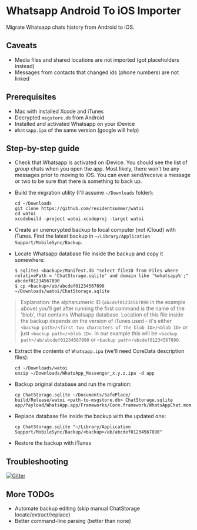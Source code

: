 # Whatsapp Android To iOS Importer

Migrate Whatsapp chats history from Android to iOS.

## Caveats

* Media files and shared locations are not imported (got placeholders instead)
* Messages from contacts that changed ids (phone numbers) are not linked

## Prerequisites

* Mac with installed Xcode and iTunes
* Decrypted `msgstore.db` from Android
* Installed and activated Whatsapp on your iDevice
* `Whatsapp.ipa` of the same version (google will help)

## Step-by-step guide

* Check that Whatsapp is activated on iDevice. You should see the list of *group* chats
  when you open the app. Most likely, there won't be any messages prior to moving to iOS.
  You can even send/receive a message or two to be sure that there is something to back up.
* Build the migration utility (I'll assume `~/Downloads` folder):

      cd ~/Downloads
      git clone https://github.com/residentsummer/watoi
      cd watoi
      xcodebuild -project watoi.xcodeproj -target watoi

* Create an unencrypted backup to local computer (not iCloud) with iTunes.
  Find the latest backup in `~/Library/Application Support/MobileSync/Backup`.
* Locate Whatsapp database file inside the backup and copy it somewhere:

      $ sqlite3 <backup>/Manifest.db "select fileID from Files where relativePath = 'ChatStorage.sqlite' and domain like '%whatsapp%';"
      abcdef01234567890
      $ cp <backup>/ab/abcdef01234567890 ~/Downloads/watoi/ChatStorage.sqlite

> Explanation: the alphanumeric ID (`abcdef01234567890` in the example above) you'll get after running the first command is the name
 of the 'blob', that contains Whatsapp database. Location of this file inside the backup depends on the version of iTunes used - it's
 either `<backup path>/<first two characters of the blob ID>/<blob ID>` or just `<backup path>/<blob ID>`. In our example this will  be
 `<backup path>/ab/abcdef01234567890` or `<backup path>/abcdef01234567890`.

* Extract the contents of `Whatsapp.ipa` (we'll need CoreData description files):

      cd ~/Downloads/watoi
      unzip ~/Downloads/WhatsApp_Messenger_x.y.z.ipa -d app

* Backup original database and run the migration:

      cp ChatStorage.sqlite ~/Documents/SafePlace/
      build/Release/watoi <path-to-msgstore.db> ChatStorage.sqlite app/Payload/WhatsApp.app/Frameworks/Core.framework/WhatsAppChat.momd

* Replace database file inside the backup with the updated one:

      cp ChatStorage.sqlite "~/Library/Application Support/MobileSync/Backup/<backup>/ab/abcdef01234567890"

* Restore the backup with iTunes

## Troubleshooting

[![Gitter](https://badges.gitter.im/gitterHQ/gitter.svg)](https://gitter.im/residentsummer_watoi/Lobby?utm_source=badge&utm_medium=badge&utm_campaign=pr-badge)

## More TODOs

* Automate backup editing (skip manual ChatStorage locate/extract/replace)
* Better command-line parsing (better than none)
